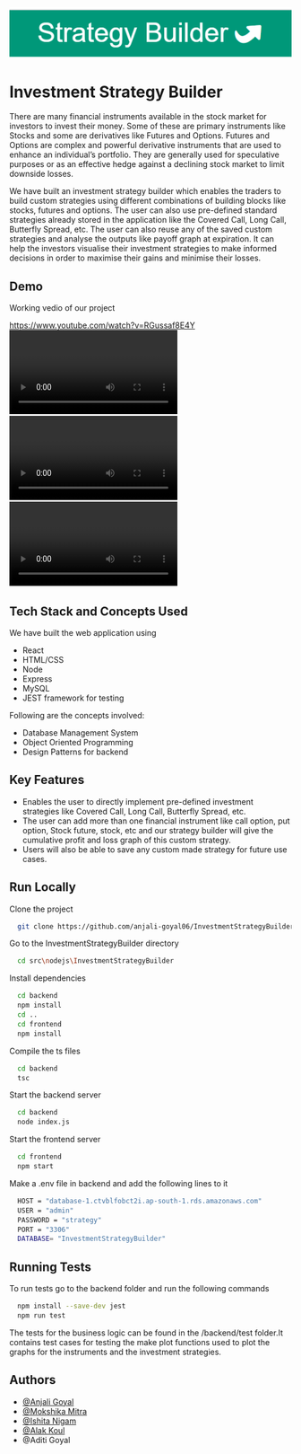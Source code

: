 
![Logo](https://github.com/anjali-goyal06/InvestmentStrategyBuilder/blob/master/src/readmeData/logo.png)



# Investment Strategy Builder 

There are many financial instruments available in the stock market for investors to invest their money.
Some of these are primary instruments like Stocks and some are derivatives like Futures and Options. Futures and Options are complex and powerful derivative instruments that are used to enhance an individual’s portfolio. They are generally used for speculative purposes or as an effective hedge against a declining stock market to limit downside losses.


We have built an investment strategy builder which enables the traders to build custom strategies using different combinations of building blocks like stocks, futures and options. The user can also use pre-defined standard strategies already stored in the application like the Covered Call, Long Call, Butterfly Spread, etc. The user can also reuse any of the saved custom strategies and analyse the outputs like payoff graph at expiration. It can help the investors visualise their investment strategies to make informed decisions in order to maximise their gains and minimise their losses.



## Demo
Working vedio of our project

https://www.youtube.com/watch?v=RGussaf8E4Y
![Video1](https://github.com/anjali-goyal06/InvestmentStrategyBuilder/blob/master/src/readmeData/v1.mp4)
![Video2](https://github.com/anjali-goyal06/InvestmentStrategyBuilder/blob/master/src/readmeData/v2.mp4)
![Video1](https://github.com/anjali-goyal06/InvestmentStrategyBuilder/blob/master/src/readmeData/v3.mp4)


## Tech Stack and Concepts Used

We have built the web application using  
* React
* HTML/CSS
* Node
* Express
* MySQL
* JEST framework for testing

Following are the concepts involved:
 * Database Management System
 * Object Oriented Programming
 * Design Patterns for backend

## Key Features
* Enables the user to directly implement pre-defined investment strategies like Covered Call, Long Call, Butterfly Spread, etc.
* The user can add more than one financial instrument like call option, put option, Stock future, stock, etc and our strategy builder will give the cumulative profit and loss graph of this custom strategy.
*  Users will also be able to save any custom made strategy for future use cases.

## Run Locally

Clone the project

```bash
  git clone https://github.com/anjali-goyal06/InvestmentStrategyBuilder
```

Go to the InvestmentStrategyBuilder directory

```bash
  cd src\nodejs\InvestmentStrategyBuilder
```

Install dependencies

```bash
  cd backend
  npm install
  cd ..
  cd frontend
  npm install
```

Compile the ts files

```bash
  cd backend
  tsc
```
Start the backend server

```bash
  cd backend
  node index.js
```

Start the frontend server

```bash
  cd frontend
  npm start

```
Make a .env file in backend and add the following lines to it

```bash
  HOST = "database-1.ctvblfobct2i.ap-south-1.rds.amazonaws.com"
  USER = "admin"
  PASSWORD = "strategy"
  PORT = "3306"
  DATABASE= "InvestmentStrategyBuilder"
```






## Running Tests

To run tests go to the backend folder and run the following commands

```bash
  npm install --save-dev jest
  npm run test
```

The tests for the business logic can be found in the /backend/test folder.It contains test cases for testing the make plot functions
 used to plot the graphs for the instruments and the investment strategies.

## Authors

- [@Anjali Goyal](https://github.com/anjali-goyal06)
- [@Mokshika Mitra](https://github.com/MokshikaMitra)
- [@Ishita Nigam](https://github.com/ishi-10)
- [@Alak Koul](https://github.com/alakKoul)
- @Aditi Goyal
